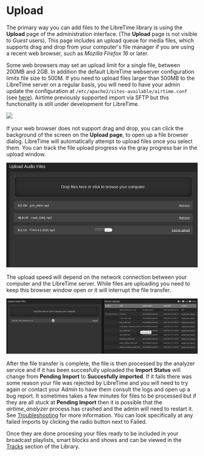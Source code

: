 ﻿# Upload
The primary way you can add files to the LibreTime library is using the
**Upload** page of the administration interface. (The **Upload** page is not
visible to *Guest* users). This page includes an upload queue for media files,
which supports drag and drop from your computer's file manager if you are using
a recent web browser, such as *Mozilla Firefox 16* or later.

Some web browsers may set an upload limit for a single file, between 200MB and
2GB. In addition the default LibreTime webserver configuration limits file size
to 500M.  If you need to upload files larger than 500MB to the LibreTime server
on a regular basis, you will need to have your admin update the configuration at
`/etc/apache2/sites-available/airtime.conf` (see [here](../host-configuration/index.md)). 
Airtime previously supported import via SFTP but this functionality is still under
development for LibreTime.

![](img/Select-files.png)

If your web browser does not support drag and drop, you can click the background
of the screen on the **Upload page**, to open up a file browser dialog.
LibreTime will automatically attempt to upload files once you select them. You
can track the file upload progress via the gray progress bar in the upload
window.

![](img/dialog-progress.png)

The upload speed will depend on the network connection between your computer and
the LibreTime server. While files are uploading you need to keep this browser
window open or it will interrupt the file transfer.

![](img/pending-import.png)

After the file transfer is complete, the file is then processed by the analyzer
service and if it has been succesfully uploaded the **Import Status** will
change from **Pending Import** to **Succesfully imported**. If it fails there
was some reason your file was rejected by LibreTime and you will need to try
again or contact your Admin to have them consult the logs and open up a bug
report. It sometimes takes a few minutes for files to be processed but if they
are all stuck at **Pending Import** then it is possible that the
*airtime_analyzer* process has crashed and the admin will need to restart it.
See [Troubleshooting](../troubleshooting) for more information. You can look
specifically at any failed imports by clicking the radio button next to Failed.

Once they are done procesing your files ready to be included in your broadcast
playlists, smart blocks and shows and can be viewed in the [Tracks](../Tracks)
section of the Library.
